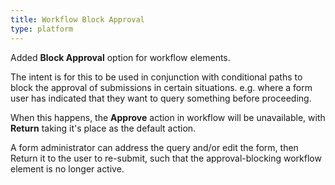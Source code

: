 ```yaml
---
title: Workflow Block Approval
type: platform
---
```


Added **Block Approval** option for workflow elements.

The intent is for this to be used in conjunction with conditional paths to block the approval of submissions in certain situations. e.g. where a form user has indicated that they want to query something before proceeding.

When this happens, the **Approve** action in workflow will be unavailable, with **Return** taking it's place as the default action.

A form administrator can address the query and/or edit the form, then Return it to the user to re-submit, such that the approval-blocking workflow element is no longer active.

